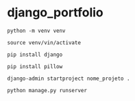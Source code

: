 # django_portfolio

`python -m venv venv`

`source venv/vin/activate`

`pip install django`

`pip install pillow`

`django-admin startproject nome_projeto .`

`python manage.py runserver`
